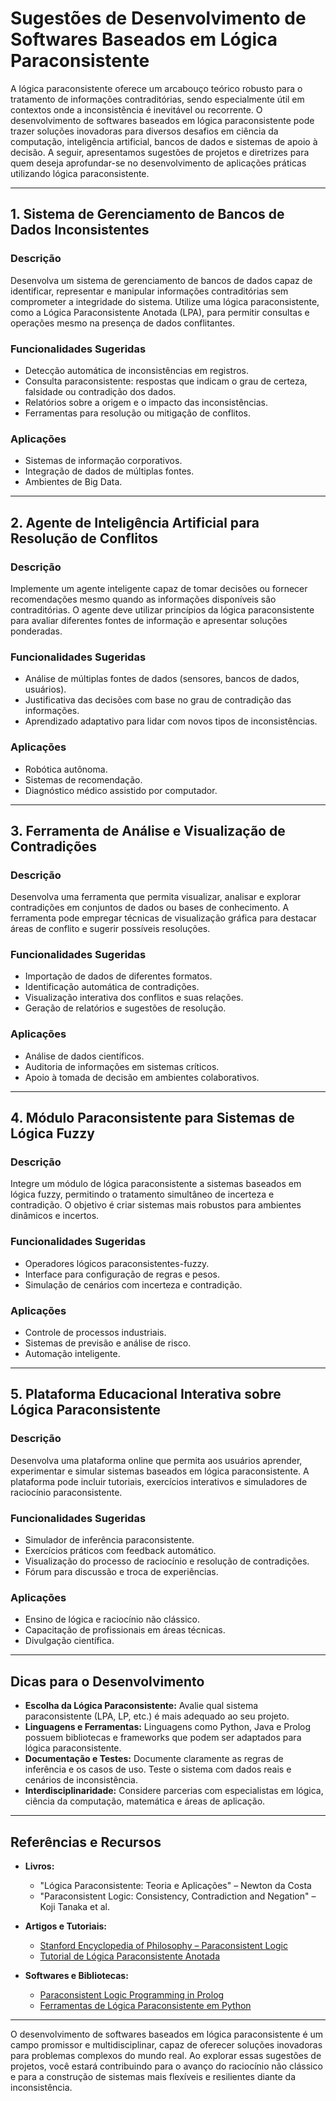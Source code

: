 
# Sugestões de Desenvolvimento de Softwares Baseados em Lógica Paraconsistente

A lógica paraconsistente oferece um arcabouço teórico robusto para o tratamento de informações contraditórias, sendo especialmente útil em contextos onde a inconsistência é inevitável ou recorrente. O desenvolvimento de softwares baseados em lógica paraconsistente pode trazer soluções inovadoras para diversos desafios em ciência da computação, inteligência artificial, bancos de dados e sistemas de apoio à decisão. A seguir, apresentamos sugestões de projetos e diretrizes para quem deseja aprofundar-se no desenvolvimento de aplicações práticas utilizando lógica paraconsistente.

---

## 1. **Sistema de Gerenciamento de Bancos de Dados Inconsistentes**

### Descrição
Desenvolva um sistema de gerenciamento de bancos de dados capaz de identificar, representar e manipular informações contraditórias sem comprometer a integridade do sistema. Utilize uma lógica paraconsistente, como a Lógica Paraconsistente Anotada (LPA), para permitir consultas e operações mesmo na presença de dados conflitantes.

### Funcionalidades Sugeridas
- Detecção automática de inconsistências em registros.
- Consulta paraconsistente: respostas que indicam o grau de certeza, falsidade ou contradição dos dados.
- Relatórios sobre a origem e o impacto das inconsistências.
- Ferramentas para resolução ou mitigação de conflitos.

### Aplicações
- Sistemas de informação corporativos.
- Integração de dados de múltiplas fontes.
- Ambientes de Big Data.

---

## 2. **Agente de Inteligência Artificial para Resolução de Conflitos**

### Descrição
Implemente um agente inteligente capaz de tomar decisões ou fornecer recomendações mesmo quando as informações disponíveis são contraditórias. O agente deve utilizar princípios da lógica paraconsistente para avaliar diferentes fontes de informação e apresentar soluções ponderadas.

### Funcionalidades Sugeridas
- Análise de múltiplas fontes de dados (sensores, bancos de dados, usuários).
- Justificativa das decisões com base no grau de contradição das informações.
- Aprendizado adaptativo para lidar com novos tipos de inconsistências.

### Aplicações
- Robótica autônoma.
- Sistemas de recomendação.
- Diagnóstico médico assistido por computador.

---

## 3. **Ferramenta de Análise e Visualização de Contradições**

### Descrição
Desenvolva uma ferramenta que permita visualizar, analisar e explorar contradições em conjuntos de dados ou bases de conhecimento. A ferramenta pode empregar técnicas de visualização gráfica para destacar áreas de conflito e sugerir possíveis resoluções.

### Funcionalidades Sugeridas
- Importação de dados de diferentes formatos.
- Identificação automática de contradições.
- Visualização interativa dos conflitos e suas relações.
- Geração de relatórios e sugestões de resolução.

### Aplicações
- Análise de dados científicos.
- Auditoria de informações em sistemas críticos.
- Apoio à tomada de decisão em ambientes colaborativos.

---

## 4. **Módulo Paraconsistente para Sistemas de Lógica Fuzzy**

### Descrição
Integre um módulo de lógica paraconsistente a sistemas baseados em lógica fuzzy, permitindo o tratamento simultâneo de incerteza e contradição. O objetivo é criar sistemas mais robustos para ambientes dinâmicos e incertos.

### Funcionalidades Sugeridas
- Operadores lógicos paraconsistentes-fuzzy.
- Interface para configuração de regras e pesos.
- Simulação de cenários com incerteza e contradição.

### Aplicações
- Controle de processos industriais.
- Sistemas de previsão e análise de risco.
- Automação inteligente.

---

## 5. **Plataforma Educacional Interativa sobre Lógica Paraconsistente**

### Descrição
Desenvolva uma plataforma online que permita aos usuários aprender, experimentar e simular sistemas baseados em lógica paraconsistente. A plataforma pode incluir tutoriais, exercícios interativos e simuladores de raciocínio paraconsistente.

### Funcionalidades Sugeridas
- Simulador de inferência paraconsistente.
- Exercícios práticos com feedback automático.
- Visualização do processo de raciocínio e resolução de contradições.
- Fórum para discussão e troca de experiências.

### Aplicações
- Ensino de lógica e raciocínio não clássico.
- Capacitação de profissionais em áreas técnicas.
- Divulgação científica.

---

## **Dicas para o Desenvolvimento**

- **Escolha da Lógica Paraconsistente:** Avalie qual sistema paraconsistente (LPA, LP, etc.) é mais adequado ao seu projeto.
- **Linguagens e Ferramentas:** Linguagens como Python, Java e Prolog possuem bibliotecas e frameworks que podem ser adaptados para lógica paraconsistente.
- **Documentação e Testes:** Documente claramente as regras de inferência e os casos de uso. Teste o sistema com dados reais e cenários de inconsistência.
- **Interdisciplinaridade:** Considere parcerias com especialistas em lógica, ciência da computação, matemática e áreas de aplicação.

---

## **Referências e Recursos**

- **Livros:**  
  - "Lógica Paraconsistente: Teoria e Aplicações" – Newton da Costa  
  - "Paraconsistent Logic: Consistency, Contradiction and Negation" – Koji Tanaka et al.

- **Artigos e Tutoriais:**  
  - [Stanford Encyclopedia of Philosophy – Paraconsistent Logic](https://plato.stanford.edu/entries/logic-paraconsistent/)
  - [Tutorial de Lógica Paraconsistente Anotada](https://www2.dcc.ufmg.br/lpa/)

- **Softwares e Bibliotecas:**  
  - [Paraconsistent Logic Programming in Prolog](https://github.com/logic-paraconsistent/prolog)
  - [Ferramentas de Lógica Paraconsistente em Python](https://pypi.org/search/?q=paraconsistent)

---

O desenvolvimento de softwares baseados em lógica paraconsistente é um campo promissor e multidisciplinar, capaz de oferecer soluções inovadoras para problemas complexos do mundo real. Ao explorar essas sugestões de projetos, você estará contribuindo para o avanço do raciocínio não clássico e para a construção de sistemas mais flexíveis e resilientes diante da inconsistência.
```
